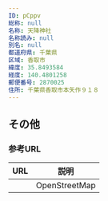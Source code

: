 ```yaml
---
ID: pCppv
総称: null
名称: 天降神社
名称読み: null
別名: null
都道府県: 千葉県
区域: 香取市
緯度: 35.8493584
経度: 140.4801258
郵便番号: 2870025
住所: 千葉県香取市本矢作９１８
---
```


## その他

### 参考URL

| URL | 説明          |
| --- | ------------- |
|     | OpenStreetMap |
